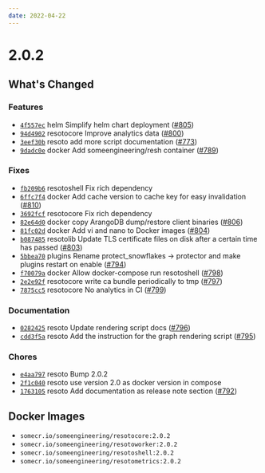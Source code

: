 ```yaml
---
date: 2022-04-22
---
```


# 2.0.2

## What's Changed

### Features

- [`4f557ec`](https://github.com/someengineering/resoto/commit/4f557ec) <span class="badge badge--secondary">helm</span> Simplify helm chart deployment ([#805](https://github.com/someengineering/resoto/pull/805))
- [`94d4902`](https://github.com/someengineering/resoto/commit/94d4902) <span class="badge badge--secondary">resotocore</span> Improve analytics data ([#800](https://github.com/someengineering/resoto/pull/800))
- [`3eef30b`](https://github.com/someengineering/resoto/commit/3eef30b) <span class="badge badge--secondary">resoto</span> add more script documentation ([#773](https://github.com/someengineering/resoto/pull/773))
- [`9dadc0e`](https://github.com/someengineering/resoto/commit/9dadc0e) <span class="badge badge--secondary">docker</span> Add someengineering/resh container ([#789](https://github.com/someengineering/resoto/pull/789))

### Fixes

- [`fb209b6`](https://github.com/someengineering/resoto/commit/fb209b6) <span class="badge badge--secondary">resotoshell</span> Fix rich dependency
- [`6ffc7f4`](https://github.com/someengineering/resoto/commit/6ffc7f4) <span class="badge badge--secondary">docker</span> Add cache version to cache key for easy invalidation ([#810](https://github.com/someengineering/resoto/pull/810))
- [`3692fcf`](https://github.com/someengineering/resoto/commit/3692fcf) <span class="badge badge--secondary">resotocore</span> Fix rich dependency
- [`82e64d0`](https://github.com/someengineering/resoto/commit/82e64d0) <span class="badge badge--secondary">docker</span> copy ArangoDB dump/restore client binaries ([#806](https://github.com/someengineering/resoto/pull/806))
- [`81fc02d`](https://github.com/someengineering/resoto/commit/81fc02d) <span class="badge badge--secondary">docker</span> Add vi and nano to Docker images ([#804](https://github.com/someengineering/resoto/pull/804))
- [`b087485`](https://github.com/someengineering/resoto/commit/b087485) <span class="badge badge--secondary">resotolib</span> Update TLS certificate files on disk after a certain time has passed ([#803](https://github.com/someengineering/resoto/pull/803))
- [`5bbea70`](https://github.com/someengineering/resoto/commit/5bbea70) <span class="badge badge--secondary">plugins</span> Rename protect_snowflakes -> protector and make plugins restart on enable ([#794](https://github.com/someengineering/resoto/pull/794))
- [`f70079a`](https://github.com/someengineering/resoto/commit/f70079a) <span class="badge badge--secondary">docker</span> Allow docker-compose run resotoshell ([#798](https://github.com/someengineering/resoto/pull/798))
- [`2e2e92f`](https://github.com/someengineering/resoto/commit/2e2e92f) <span class="badge badge--secondary">resotocore</span> write ca bundle periodically to tmp ([#797](https://github.com/someengineering/resoto/pull/797))
- [`7875cc5`](https://github.com/someengineering/resoto/commit/7875cc5) <span class="badge badge--secondary">resotocore</span> No analytics in CI ([#799](https://github.com/someengineering/resoto/pull/799))

### Documentation

- [`0282425`](https://github.com/someengineering/resoto/commit/0282425) <span class="badge badge--secondary">resoto</span> Update rendering script docs ([#796](https://github.com/someengineering/resoto/pull/796))
- [`cdd3f5a`](https://github.com/someengineering/resoto/commit/cdd3f5a) <span class="badge badge--secondary">resoto</span> Add the instruction for the graph rendering script ([#795](https://github.com/someengineering/resoto/pull/795))

### Chores

- [`e4aa797`](https://github.com/someengineering/resoto/commit/e4aa797) <span class="badge badge--secondary">resoto</span> Bump 2.0.2
- [`2f1c040`](https://github.com/someengineering/resoto/commit/2f1c040) <span class="badge badge--secondary">resoto</span> use version 2.0 as docker version in compose
- [`1763105`](https://github.com/someengineering/resoto/commit/1763105) <span class="badge badge--secondary">resoto</span> Add documentation as release note section ([#792](https://github.com/someengineering/resoto/pull/792))

<!--truncate-->

## Docker Images

- `somecr.io/someengineering/resotocore:2.0.2`
- `somecr.io/someengineering/resotoworker:2.0.2`
- `somecr.io/someengineering/resotoshell:2.0.2`
- `somecr.io/someengineering/resotometrics:2.0.2`
